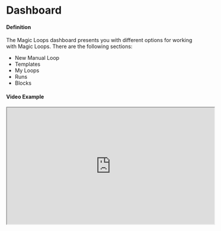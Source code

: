 # Dashboard

#### Definition
The Magic Loops dashboard presents you with different options for working with Magic Loops. There are the following sections: 

- New Manual Loop 
- Templates 
- My Loops 
- Runs 
- Blocks

#### Video Example
<iframe width="560" height="315" src="https://www.youtube.com/embed/exampleVideo1" title="Dashboard video" allow="accelerometer; autoplay; clipboard-write; encrypted-media; gyroscope; picture-in-picture" allowfullscreen></iframe>
